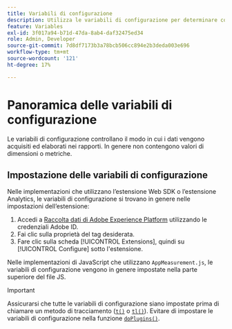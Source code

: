 ```yaml
---
title: Variabili di configurazione
description: Utilizza le variabili di configurazione per determinare come vengono raccolti i dati.
feature: Variables
exl-id: 3f017a94-b71d-47da-8ab4-daf32475ed34
role: Admin, Developer
source-git-commit: 7d8df7173b3a78bcb506cc894e2b3deda003e696
workflow-type: tm+mt
source-wordcount: '121'
ht-degree: 17%

---
```


# Panoramica delle variabili di configurazione

Le variabili di configurazione controllano il modo in cui i dati vengono acquisiti ed elaborati nei rapporti. In genere non contengono valori di dimensioni o metriche.

## Impostazione delle variabili di configurazione

Nelle implementazioni che utilizzano l’estensione Web SDK o l’estensione Analytics, le variabili di configurazione si trovano in genere nelle impostazioni dell’estensione:

1. Accedi a [Raccolta dati di Adobe Experience Platform](https://experience.adobe.com/data-collection) utilizzando le credenziali Adobe ID.
1. Fai clic sulla proprietà del tag desiderata.
1. Fare clic sulla scheda [!UICONTROL Extensions], quindi su [!UICONTROL Configure] sotto l&#39;estensione.

Nelle implementazioni di JavaScript che utilizzano `AppMeasurement.js`, le variabili di configurazione vengono in genere impostate nella parte superiore del file JS.

>[!IMPORTANT]
>
>Assicurarsi che tutte le variabili di configurazione siano impostate prima di chiamare un metodo di tracciamento ([`t()`](../functions/t-method.md) o [`tl()`](../functions/tl-method.md)). Evitare di impostare le variabili di configurazione nella funzione [`doPlugins()`](../functions/doplugins.md).
